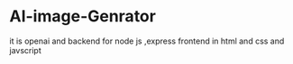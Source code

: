 # AI-image-Genrator
it is openai and backend for node js ,express frontend in html and css and javscript
